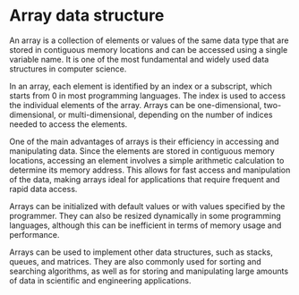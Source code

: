 # Array data structure

An array is a collection of elements or values of the same data type that are stored in contiguous memory locations and can be accessed using a single variable name. It is one of the most fundamental and widely used data structures in computer science.

In an array, each element is identified by an index or a subscript, which starts from 0 in most programming languages. The index is used to access the individual elements of the array. Arrays can be one-dimensional, two-dimensional, or multi-dimensional, depending on the number of indices needed to access the elements.

One of the main advantages of arrays is their efficiency in accessing and manipulating data. Since the elements are stored in contiguous memory locations, accessing an element involves a simple arithmetic calculation to determine its memory address. This allows for fast access and manipulation of the data, making arrays ideal for applications that require frequent and rapid data access.

Arrays can be initialized with default values or with values specified by the programmer. They can also be resized dynamically in some programming languages, although this can be inefficient in terms of memory usage and performance.

Arrays can be used to implement other data structures, such as stacks, queues, and matrices. They are also commonly used for sorting and searching algorithms, as well as for storing and manipulating large amounts of data in scientific and engineering applications.